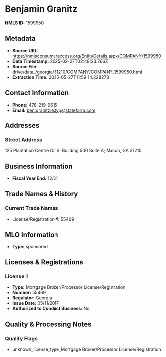 # Benjamin Granitz

**NMLS ID:** 1599950

## Metadata
- **Source URL:** https://nmlsconsumeraccess.org/EntityDetails.aspx/COMPANY/1599950
- **Data Timestamp:** 2025-02-27T02:48:23.766Z
- **Source File:** drive/data_/georgia/31210/COMPANY/COMPANY_1599950.html
- **Extraction Time:** 2025-05-27T11:59:14.228273

## Contact Information
- **Phone:** 478-219-9615
- **Email:** ben.granitz.e3vp@statefarm.com

## Addresses
### Street Address
125 Plantation Centre Dr. S; Building 500 Suite A; Macon, GA 31210

## Business Information
- **Fiscal Year End:** 12/31

## Trade Names & History
### Current Trade Names
- License/Registration #: 55469

## MLO Information
- **Type:** sponsored

## Licenses & Registrations

### License 1
- **Type:** Mortgage Broker/Processor License/Registration
- **Number:** 55469
- **Regulator:** Georgia
- **Issue Date:** 05/11/2017
- **Authorized to Conduct Business:** No

## Quality & Processing Notes
### Quality Flags
- unknown_license_type_Mortgage Broker/Processor License/Registration
